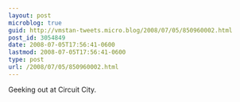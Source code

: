 ```yaml
---
layout: post
microblog: true
guid: http://vmstan-tweets.micro.blog/2008/07/05/850960002.html
post_id: 3054849
date: 2008-07-05T17:56:41-0600
lastmod: 2008-07-05T17:56:41-0600
type: post
url: /2008/07/05/850960002.html
---
```

Geeking out at Circuit City.
